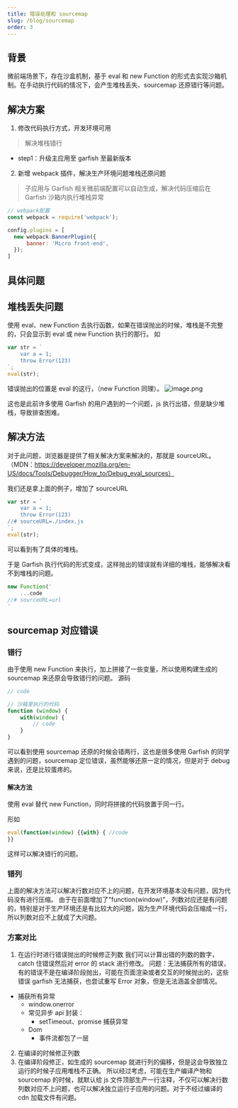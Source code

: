 ```yaml
---
title: 错误处理和 sourcemap
slug: /blog/sourcemap
order: 3
---
```


## 背景

微前端场景下，存在沙盒机制，基于 eval 和 new Function 的形式去实现沙箱机制。在手动执行代码的情况下，会产生堆栈丢失、sourcemap 还原错行等问题。

## 解决方案

1. 修改代码执行方式，开发环境可用

> 解决堆栈错行

- step1：升级主应用至 garfish 至最新版本

2. 新增 webpack 插件，解决生产环境问题堆栈还原问题

> 子应用与 Garfish 相关微前端配置可以自动生成，解决代码压缩后在 Garfish 沙箱内执行堆栈异常

```js
// webpack配置
const webpack = require('webpack');

config.plugins = [
  new webpack.BannerPlugin({
      banner: 'Micro front-end',
  });
]
```

## 具体问题

## 堆栈丢失问题

使用 eval、new Function 去执行函数，如果在错误抛出的时候，堆栈是不完整的，只会显示到 eval 或 new Function 执行的那行。
如

```js
var str = `
    var a = 1;
    throw Error(123)
`;
eval(str);
```

错误抛出的位置是 eval 的这行，（new Function 同理）。
![image.png](https://tosv.byted.org/obj/eden-internal/ozpmyhn_lm_hymuPild/ljhwZthlaukjlkulzlp/sourcemap1.png)

这也是此前许多使用 Garfish 的用户遇到的一个问题，js 执行出错，但是缺少堆栈，导致排查困难。

## 解决方法

对于此问题，浏览器是提供了相关解决方案来解决的，那就是 sourceURL。
（MDN：https://developer.mozilla.org/en-US/docs/Tools/Debugger/How_to/Debug_eval_sources）

我们还是拿上面的例子，增加了 sourceURL

```js
var str = `
    var a = 1;
    throw Error(123)
//# sourceURL=./index.js
`;
eval(str);
```

可以看到有了具体的堆栈。

于是 Garfish 执行代码的形式变成，这样抛出的错误就有详细的堆栈，能够解决看不到堆栈的问题。

```js
new Function('
    ...code
//# sourceURL=url
'
```

## sourcemap 对应错误

### 错行

由于使用 new Function 来执行，加上拼接了一些变量，所以使用构建生成的 sourcemap 来还原会导致错行的问题。
源码

```js
// code

// 沙箱里执行的代码
function (window) {
    with(window) {
        // code
    }
}
```

可以看到使用 sourcemap 还原的时候会错两行，这也是很多使用 Garfish 的同学遇到的问题，sourcemap 定位错误，虽然能够还原一定的情况，但是对于 debug 来说，还是比较蛋疼的。

#### 解决方法

使用 eval 替代 new Function，同时将拼接的代码放置于同一行。

形如

```js
eval(function(window) {{with} { //code
}}
```

这样可以解决错行的问题。

### 错列

上面的解决方法可以解决行数对应不上的问题，在开发环境基本没有问题，因为代码没有进行压缩。
由于在前面增加了"function(window)"，列数对应还是有问题的，特别是对于生产环境还是有比较大的问题，因为生产环境代码会压缩成一行，所以列数对应不上就成了大问题。

### 方案对比

1. 在运行时进行错误抛出的时候修正列数
   我们可以计算出错的列数的数字，catch 住错误然后对 error 的 stack 进行修改。
   问题：无法捕获所有的错误，有的错误不是在编译阶段抛出，可能在页面渲染或者交互的时候抛出的，这些错误 garfish 无法捕获，也尝试重写 Error 对象，但是无法涵盖全部情况。

- 捕获所有异常
  - window.onerror
  - 常见异步 api 封装：
    - setTimeout、promise 捕获异常
  - Dom
    - 事件流都包了一层

2. 在编译的时候修正列数
3. 在编译阶段修正，如生成的 sourcemap 就进行列的偏移，但是这会导致独立运行的时候子应用堆栈不正确。
   所以经过考虑，可能在生产编译产物和 sourcemap 的时候，就默认给 js 文件顶部生产一行注释，不仅可以解决行数列数对应不上问题，也可以解决独立运行子应用的问题。对于不经过编译的 cdn 加载文件有问题。
